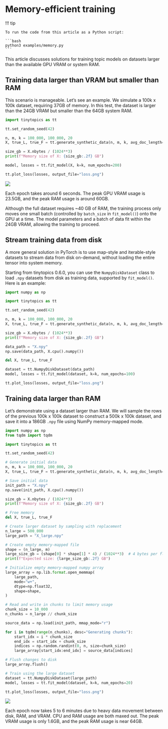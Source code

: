 # Memory-efficient training


<!-- `.md` and `.py` files are generated from the `.qmd` file. Please edit that file. -->

!!! tip

    To run the code from this article as a Python script:

    ```bash
    python3 examples/memory.py
    ```

This article discusses solutions for training topic models on datasets
larger than the available GPU VRAM or system RAM.

## Training data larger than VRAM but smaller than RAM

This scenario is manageable. Let’s see an example. We simulate a 100k x
100k dataset, requiring 37GB of memory. In this test, the dataset is
larger than the 24GB VRAM but smaller than the 64GB system RAM.

``` python
import tinytopics as tt

tt.set_random_seed(42)

n, m, k = 100_000, 100_000, 20
X, true_L, true_F = tt.generate_synthetic_data(n, m, k, avg_doc_length=256 * 256)

size_gb = X.nbytes / (1024**3)
print(f"Memory size of X: {size_gb:.2f} GB")

model, losses = tt.fit_model(X, k=k, num_epochs=200)

tt.plot_loss(losses, output_file="loss.png")
```

![](images/memory/usage-100k-100k.png)

Each epoch takes around 6 seconds. The peak GPU VRAM usage is 23.5GB,
and the peak RAM usage is around 60GB.

Although the full dataset requires ~40 GB of RAM, the training process
only moves one small batch (controlled by `batch_size` in `fit_model()`)
onto the GPU at a time. The model parameters and a batch of data fit
within the 24GB VRAM, allowing the training to proceed.

## Stream training data from disk

A more general solution in PyTorch is to use map-style and
iterable-style datasets to stream data from disk on-demand, without
loading the entire tensor into system memory.

Starting from tinytopics 0.6.0, you can use the `NumpyDiskDataset` class
to load `.npy` datasets from disk as training data, supported by
`fit_model()`. Here is an example:

``` python
import numpy as np

import tinytopics as tt

tt.set_random_seed(42)

n, m, k = 100_000, 100_000, 20
X, true_L, true_F = tt.generate_synthetic_data(n, m, k, avg_doc_length=256 * 256)

size_gb = X.nbytes / (1024**3)
print(f"Memory size of X: {size_gb:.2f} GB")

data_path = "X.npy"
np.save(data_path, X.cpu().numpy())

del X, true_L, true_F

dataset = tt.NumpyDiskDataset(data_path)
model, losses = tt.fit_model(dataset, k=k, num_epochs=100)

tt.plot_loss(losses, output_file="loss.png")
```

## Training data larger than RAM

Let’s demonstrate using a dataset larger than RAM. We will sample the
rows of the previous 100k x 100k dataset to construct a 500k x 100k
dataset, and save it into a 186GB `.npy` file using NumPy memory-mapped
mode.

``` python
import numpy as np
from tqdm import tqdm

import tinytopics as tt

tt.set_random_seed(42)

# Generate initial data
n, m, k = 100_000, 100_000, 20
X, true_L, true_F = tt.generate_synthetic_data(n, m, k, avg_doc_length=256 * 256)

# Save initial data
init_path = "X.npy"
np.save(init_path, X.cpu().numpy())

size_gb = X.nbytes / (1024**3)
print(f"Memory size of X: {size_gb:.2f} GB")

# Free memory
del X, true_L, true_F

# Create larger dataset by sampling with replacement
n_large = 500_000
large_path = "X_large.npy"

# Create empty memory-mapped file
shape = (n_large, m)
large_size_gb = (shape[0] * shape[1] * 4) / (1024**3)  # 4 bytes per float32
print(f"Expected size: {large_size_gb:.2f} GB")

# Initialize empty memory-mapped numpy array
large_array = np.lib.format.open_memmap(
    large_path,
    mode="w+",
    dtype=np.float32,
    shape=shape,
)

# Read and write in chunks to limit memory usage
chunk_size = 10_000
n_chunks = n_large // chunk_size

source_data = np.load(init_path, mmap_mode="r")

for i in tqdm(range(n_chunks), desc="Generating chunks"):
    start_idx = i * chunk_size
    end_idx = start_idx + chunk_size
    indices = np.random.randint(0, n, size=chunk_size)
    large_array[start_idx:end_idx] = source_data[indices]

# Flush changes to disk
large_array.flush()

# Train using the large dataset
dataset = tt.NumpyDiskDataset(large_path)
model, losses = tt.fit_model(dataset, k=k, num_epochs=20)

tt.plot_loss(losses, output_file="loss.png")
```

![](images/memory/usage-500k-100k.png)

Each epoch now takes 5 to 6 minutes due to heavy data movement between
disk, RAM, and VRAM. CPU and RAM usage are both maxed out. The peak VRAM
usage is only 1.6GB, and the peak RAM usage is near 64GB.
